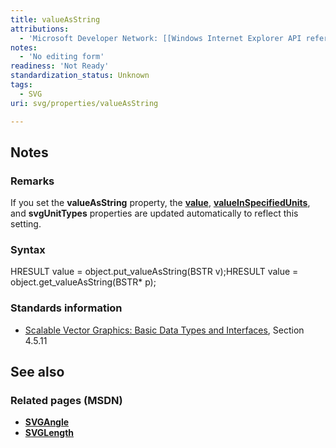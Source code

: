 ```yaml
---
title: valueAsString
attributions:
  - 'Microsoft Developer Network: [[Windows Internet Explorer API reference](http://msdn.microsoft.com/en-us/library/ie/hh828809%28v=vs.85%29.aspx) Article]'
notes:
  - 'No editing form'
readiness: 'Not Ready'
standardization_status: Unknown
tags:
  - SVG
uri: svg/properties/valueAsString

---
```

## <span>Notes</span>

### <span>Remarks</span>

If you set the **valueAsString** property, the [**value**](/svg/properties/value), [**valueInSpecifiedUnits**](/svg/properties/valueInSpecifiedUnits), and **svgUnitTypes** properties are updated automatically to reflect this setting.

### <span>Syntax</span>

HRESULT value = object.put\_valueAsString(BSTR v);HRESULT value = object.get\_valueAsString(BSTR\* p);

### <span>Standards information</span>

-   [Scalable Vector Graphics: Basic Data Types and Interfaces](http://go.microsoft.com/fwlink/p/?linkid=204732), Section 4.5.11

## <span>See also</span>

### <span>Related pages (MSDN)</span>

-   [**SVGAngle**](/svg/objects/SVGAngle)
-   [**SVGLength**](/svg/objects/SVGLength)
